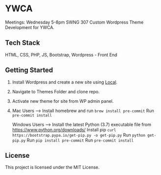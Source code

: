 # YWCA

Meetings: Wednesday 5-8pm SWNG 307
Custom Wordpress Theme Development for YWCA.

## Tech Stack
HTML, CSS, PHP, JS, Bootstrap, Wordpress - Front End

## Getting Started
1. Install Wordpress and create a new site using [Local](https://local.getflywheel.com/).
2. Navigate to Themes Folder and clone repo.
3. Activate new theme for site from WP admin panel.
4. Mac Users -->
   Install homebrew and run `brew install pre-commit`
   Run `pre-commit install`

   Windows Users -->
   Install the latest Python (3.7) executable file from <https://www.python.org/downloads/>
   Install pip `curl https://bootstrap.pypa.io/get-pip.py -o get-pip.py`
   Run `python get-pip.py`
   Run `pip install pre-commit`
   Run `pre-commit install`

## License
This project is licensed under the MIT License.
